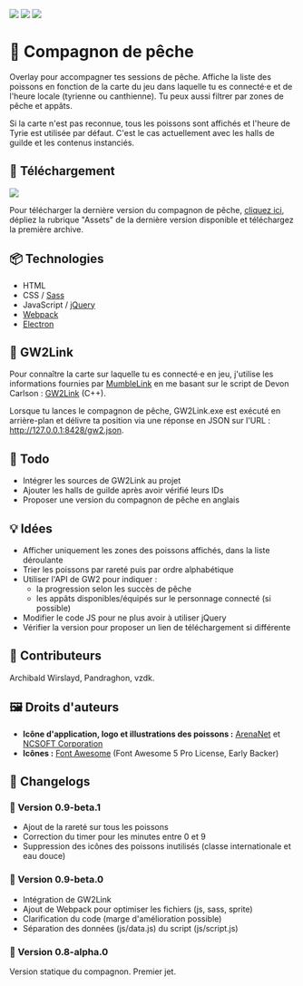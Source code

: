 ![](https://img.shields.io/badge/Linktr.ee-Thoanny-93c045?style=for-the-badge)
![](https://img.shields.io/badge/Twitch-Sub-93c045?style=for-the-badge)
![](https://img.shields.io/badge/StreamElements-Tip-93c045?style=for-the-badge)

# 🎣 Compagnon de pêche

Overlay pour accompagner tes sessions de pêche. Affiche la liste des poissons en fonction de la carte du jeu dans laquelle tu es connecté·e et de l'heure locale (tyrienne ou canthienne). Tu peux aussi filtrer par zones de pêche et appâts.

Si la carte n'est pas reconnue, tous les poissons sont affichés et l'heure de Tyrie est utilisée par défaut. C'est le cas actuellement avec les halls de guilde et les contenus instanciés.

## 💾 Téléchargement

![](https://img.shields.io/github/downloads/thoanny/fishing-companion/total?style=for-the-badge)

Pour télécharger la dernière version du compagnon de pêche, [cliquez ici](https://github.com/thoanny/fishing-companion/releases), dépliez la rubrique "Assets" de la dernière version disponible et téléchargez la première archive.

## 📦 Technologies

* HTML
* CSS / [Sass](https://sass-lang.com/)
* JavaScript / [jQuery](https://jquery.com/)
* [Webpack](https://webpack.js.org/)
* [Electron](https://www.electronjs.org/)

## 🐉 GW2Link

Pour connaître la carte sur laquelle tu es connecté·e en jeu, j'utilise les informations fournies par [MumbleLink](https://wiki.guildwars2.com/wiki/API:MumbleLink) en me basant sur le script de Devon Carlson : [GW2Link](https://github.com/Blaaguuu/GW2Link) (C++).

Lorsque tu lances le compagnon de pêche, GW2Link.exe est exécuté en arrière-plan et délivre ta position via une réponse en JSON sur l'URL : http://127.0.0.1:8428/gw2.json.

## 📑 Todo

* Intégrer les sources de GW2Link au projet
* Ajouter les halls de guilde après avoir vérifié leurs IDs
* Proposer une version du compagnon de pêche en anglais

## 💡 Idées

* Afficher uniquement les zones des poissons affichés, dans la liste déroulante
* Trier les poissons par rareté puis par ordre alphabétique
* Utiliser l'API de GW2 pour indiquer :
  * la progression selon les succès de pêche
  * les appâts disponibles/équipés sur le personnage connecté (si possible)
* Modifier le code JS pour ne plus avoir à utiliser jQuery
* Vérifier la version pour proposer un lien de téléchargement si différente

## 💃 Contributeurs

Archibald Wirslayd, Pandraghon, vzdk.

## 🖼️ Droits d'auteurs

* **Icône d'application, logo et illustrations des poissons :** [ArenaNet](https://www.arena.net/) et [NCSOFT Corporation](https://ncsoft.com/)
* **Icônes :** [Font Awesome](https://fontawesome.com/) (Font Awesome 5 Pro License, Early Backer)

## 📝 Changelogs

### 🔹 Version 0.9-beta.1

* Ajout de la rareté sur tous les poissons
* Correction du timer pour les minutes entre 0 et 9
* Suppression des icônes des poissons inutilisés (classe internationale et eau douce)

### 🔹 Version 0.9-beta.0

* Intégration de GW2Link
* Ajout de Webpack pour optimiser les fichiers (js, sass, sprite)
* Clarification du code (marge d'amélioration possible)
* Séparation des données (js/data.js) du script (js/script.js)

### 🔹 Version 0.8-alpha.0

Version statique du compagnon. Premier jet.
